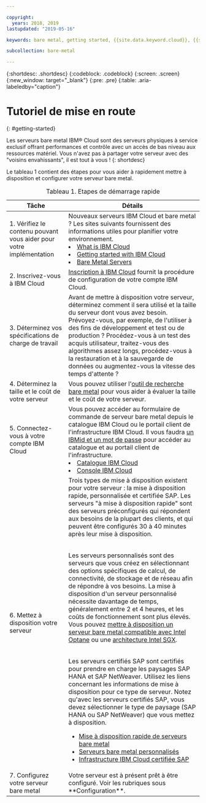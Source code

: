 ```yaml
---

copyright:
  years: 2018, 2019
lastupdated: "2019-05-16"

keywords: bare metal, getting started, {{site.data.keyword.cloud}}, {{site.data.keyword.cloud_notm}}

subcollection: bare-metal

---
```


{:shortdesc: .shortdesc}
{:codeblock: .codeblock}
{:screen: .screen}
{:new_window: target="_blank"}
{:pre: .pre}
{:table: .aria-labeledby="caption"}

# Tutoriel de mise en route
{: #getting-started}

Les serveurs bare metal IBM® Cloud sont des serveurs physiques à service exclusif offrant performances et contrôle avec un accès de bas niveau aux ressources matériel. Vous n'avez pas à partager votre serveur avec des "voisins envahissants", il est tout à vous !
{: shortdesc}

Le tableau 1 contient des étapes pour vous aider à rapidement mettre à disposition et configurer votre serveur bare metal.
<table>
   <CAPTION>Tableau 1. Etapes de démarrage rapide</CAPTION>
   <THEAD>
   <TR>
   <th>Tâche</th>
   <th>Détails</th>
   </TR>
   </THEAD>
   <TBODY>
   <tr>
   <td>1. Vérifiez le contenu pouvant vous aider pour votre implémentation</td>
   <td>Nouveaux serveurs IBM Cloud et bare metal ? Les sites suivants fournissent des informations utiles pour planifier votre environnement.
   <li><a href="https://ibm.com/cloud-computing/">What is IBM Cloud</a></li>
   <li><a href="https://ibm.com/cloud/get-started">Getting started with IBM Cloud</a></li>
   <li><a href="https://www.ibm.com/cloud/bare-metal-servers">Bare Metal Servers</a></li>
   </td>
 <tr>
   <td>2. Inscrivez-vous à IBM Cloud</td>
   <td><a href="https://cloud.ibm.com/docs/account?topic=account-signup#signing-up-for-ibm-cloud">Inscription à IBM Cloud</a> fournit la procédure de configuration de votre compte IBM Cloud.</td>
 <tr>
   <td>3. Déterminez vos spécifications de charge de travail</td>
   <td>Avant de mettre à disposition votre serveur, déterminez comment il sera utilisé et la taille du serveur dont vous avez besoin. Prévoyez-vous, par exemple, de l'utiliser à des fins de développement et test ou de production ? Procédez-vous à un test des acquis utilisateur, traitez-vous des algorithmes assez longs, procédez-vous à la restauration et à la sauvegarde de données ou augmentez-vous la vitesse des temps d'attente ?</td>  
 <tr>
   <td>4. Déterminez la taille et le coût de votre serveur</td>
   <td>Vous pouvez utiliser l'<a href="https://cloud.ibm.com/gen1/infrastructure/provision/bm">outil de recherche bare metal</a> pour vous aider à évaluer la taille et le coût de votre serveur.</td>
 <tr>
   <td>5. Connectez-vous à votre compte IBM Cloud</td>
   <td>Vous pouvez accéder au formulaire de commande de serveur bare metal depuis le catalogue IBM Cloud ou le portail client de l'infrastructure IBM Cloud. Il vous faudra <a href="https://cloud.ibm.com/docs/customer-portal?topic=customer-portal-getting-started#getting-started">un IBMid et un mot de passe</a> pour accéder au catalogue et au portail client de l'infrastructure.
   <li><a href="https://cloud.ibm.com/catalog/">Catalogue IBM Cloud</a></li>
   <li><a href="https://cloud.ibm.com">Console IBM Cloud</a></li>  
   </td>   
<tr>   
   <td>6. Mettez à disposition votre serveur</td>
   <td>Trois types de mise à disposition existent pour votre serveur : la mise à disposition rapide, personnalisée et certifiée SAP. Les serveurs "à mise à disposition rapide" sont des serveurs préconfigurés qui répondent aux besoins de la plupart des clients, et qui peuvent être configurés 30 à 40 minutes après leur mise à disposition.


<br>Les serveurs personnalisés sont des serveurs que vous créez en sélectionnant des options spécifiques de calcul, de connectivité, de stockage et de réseau afin de répondre à vos besoins. La mise à disposition d'un serveur personnalisé nécessite davantage de temps, généralement entre 2 et 4 heures, et les coûts de fonctionnement sont plus élevés. Vous pouvez [mettre à disposition un serveur bare metal compatible avec Intel Optane](/docs/bare-metal?topic=bare-metal-provisioning-an-intel-optane-compatible-bare-metal-server#provisioning-an-intel-optane-compatible-bare-metal-server) ou une [architecture Intel SGX](/docs/bare-metal?topic=bare-metal-provisioning-a-bare-metal-server-with-intel-sgx-architecture#provisioning-a-bare-metal-server-with-intel-sgx-architecture).

<br>Les serveurs certifiés SAP sont certifiés pour prendre en charge les paysages SAP HANA et SAP NetWeaver.
Utilisez les liens concernant les informations de mise à disposition pour ce type de serveur. Notez qu'avec les serveurs certifiés SAP, vous devez sélectionner le type de paysage (SAP HANA ou SAP NetWeaver) que vous mettez à disposition. <br>
* [Mise à disposition rapide de serveurs bare metal](/docs/bare-metal?topic=bare-metal-bm-select-popular-servers)<br>
* [Serveurs bare metal personnalisés](/docs/bare-metal?topic=bare-metal-ordering-baremetal-server#ordering-baremetal-server)<br>
* [Infrastructure IBM Cloud certifiée SAP](/docs/bare-metal?topic=bare-metal-ibm-cloud-sap-certified-infrastructure#ibm-cloud-sap-certified-infrastructure)
  </td>
 <tr>
   <td>7. Configurez votre serveur bare metal</td>
   <td>Votre serveur est à présent prêt à être configuré. Voir les rubriques sous **Configuration**.</td>
   </td>
   </tr>
   </TBODY>
   </table>
